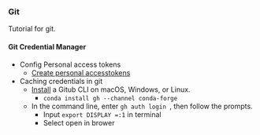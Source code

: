 ### Git

Tutorial for git.

#### Git Credential Manager

- Config Personal access tokens
  - <a href="https://docs.github.com/cn/authentication/keeping-your-account-and-data-secure/creating-a-personal-access-token">Create personal accesstokens</a>
- Caching credentials in git
  - <a href="https://docs.github.com/cn/get-started/getting-started-with-git/caching-your-github-credentials-in-git"> Install</a> a Gitub CLI on macOS, Windows, or Linux.
    - `conda install gh --channel conda-forge`
  - In the command line, enter `gh auth login `, then follow the prompts.
    - Input `export DISPLAY =:1` in terminal
    - Select open in brower

